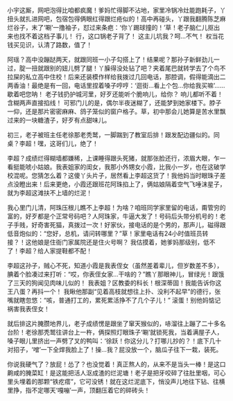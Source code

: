 小宇这厮，网吧泡得比咱都疯魔！爹妈忙得脚不沾地，家里冷锅冷灶能跑耗子，丫扭头就扎进网吧，包宿包得俩眼红得跟烂疮似的！高中再碰头，丫跟我翻腾陈芝麻烂谷子，末了‘唰’一撸袖子，怼过来条疤：‘你丫踢球撞的！’草！老子脑仁儿抠出来也找不着这档子事儿！ 行，这口锅老子背了！ 这主儿坑我？呵…不气！ 权当花钱买见识，认清了路数，值了！

阿瑶？高中没蹦跶两天，就跟同班一小子勾搭上了！结果呢？那孙子新鲜劲儿一过，腚一扭就跟别的妞儿劈了腿！丫臊得没处钻了吧？夹着尾巴就转学去了个鸟不拉屎的私立高中住校！后来还装模作样给我拨过几回电话，那腔调，假得能滴出二两香油！最绝是有一回，电话里捏着嗓子哼哼：‘逛街…看上个包…你给我买嘛’……歇着吧您呐！ 老子钱扔护城河里，好歹还能听个脆响儿，给你？ 响儿都听不着！含糊两声直接掐线！ 可邪门儿的是，偶尔半夜迷糊了，还能梦到她家楼下。脖子一仰，还是那片密密麻麻、鸽子笼似的窗户格子。草，初中那会儿她算是苦水里飘过来的一块糖渣子，好歹有点甜味儿。

初三，老子被班主任老徐那老秃鹫，一脚踹到了教室后排！跟发配边疆似的。同桌？李超！嘿，这哥们儿，绝了！

李超？成绩烂得糊墙都嫌稀，上课睡得跟头死猪，就那张脸还行，浓眉大眼，乍一看挺能唬小姑娘。我表姐家的闺女，我那小外甥女小霞，比我小一岁，也在这破学校混呢。您猜怎么着？这傻丫头片子，居然看上李超这货了！我他妈当时眼珠子差点没瞪出来！后来更绝，小霞还跟班花阿珠掐上了，俩姑娘隔着空气飞唾沫星子，就为李超这滩扶不上墙的烂泥！

我心里门儿清，阿珠压根儿瞧不上李超！为啥？咱班同学家里留的电话，甭管穷的富的，好歹都是个正常号码吧？人阿珠家，牛逼大发了！号码后头带分机号的！老子手贱，好奇害死猫，真拨过一次！好家伙，接电话的是个男的，那声儿，磁得跟低音炮似的：“您好，总机，请问转哪里？”草！家里电话有24小时值班员转接？！这他娘是住衙门家属院还是住火号啊？ 我估摸着，她爹妈那级别，低不了！李超？给人家提鞋都不配！

李超这孙子，贼心不死，知道小霞是我表侄女（虽然差着辈儿，但岁数差不多），腆着个脸凑过来打听：“哎，你表侄女家…干啥的？”瞧丫那眼神儿，冒绿光！跟饿了三天的狗闻见肉味儿似的！ 我表姐？区教委的科长！根深蒂固！我能告诉你这王八蛋？再抖一个！ 我瞅他那副“见着高枝就想往上扑、没利不起早”的德行，张嘴就瞎忽悠：“咳，普通打工的，累死累活挣不了几个子儿！” 滚蛋！别他妈惦记祸害我表侄女！

就后排这片腌臜地界儿，老子成绩愣是跟坐了窜天猴似的，哧溜往上蹦了二十多名台阶！老徐那秃鹫往讲台上一杵，俩探照灯眼珠子‘唰’就锁死我，当着满屋子人，嗓子眼儿里挤出一声劈了叉的鸭叫：‘徐跃！你这分儿？打哪儿抄的？！底下几十对招子，‘噌’一下全焊我脸上了！操...我？屁没放一个，脑瓜子往下一栽，装死。

你说我硬气了？放屁！怂了？也没觉着！真正熬人的，从来不是当头一棒！是这口齁咸的腌菜缸！是这能把活人沤成渣的烂泥塘！老子是把牙咬碎了往肚里咽，可心里头埋着的那颗“铁疙瘩”，它可没锈！就在这烂泥底下，悄没声儿地往下钻、往横里挣，指不定哪天‘嘎嘣’一声，顶翻压着它的碎砖头！